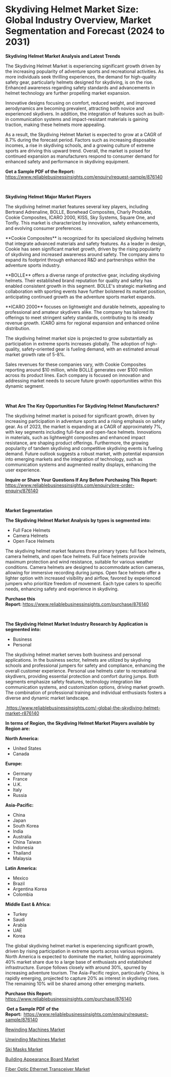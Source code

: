 <p><h1>Skydiving Helmet Market Size: Global Industry Overview, Market Segmentation and Forecast (2024 to 2031)</h1></p><p><strong>Skydiving Helmet Market Analysis and Latest Trends</strong></p>
<p><p>The Skydiving Helmet Market is experiencing significant growth driven by the increasing popularity of adventure sports and recreational activities. As more individuals seek thrilling experiences, the demand for high-quality safety gear, particularly helmets designed for skydiving, is on the rise. Enhanced awareness regarding safety standards and advancements in helmet technology are further propelling market expansion. </p><p>Innovative designs focusing on comfort, reduced weight, and improved aerodynamics are becoming prevalent, attracting both novice and experienced skydivers. In addition, the integration of features such as built-in communication systems and impact-resistant materials is gaining traction, making these helmets more appealing. </p><p>As a result, the Skydiving Helmet Market is expected to grow at a CAGR of 8.7% during the forecast period. Factors such as increasing disposable incomes, a rise in skydiving schools, and a growing culture of extreme sports are driving this upward trend. Overall, the market is poised for continued expansion as manufacturers respond to consumer demand for enhanced safety and performance in skydiving equipment.</p></p>
<p><strong>Get a Sample PDF of the Report:&nbsp;</strong> <a href="https://www.reliablebusinessinsights.com/enquiry/request-sample/876140">https://www.reliablebusinessinsights.com/enquiry/request-sample/876140</a></p>
<p>&nbsp;</p>
<p><strong>Skydiving Helmet Major Market Players</strong></p>
<p><p>The skydiving helmet market features several key players, including Bertrand Adrenaline, BOLLE, Bonehead Composites, Charly Produkte, Cookie Composites, ICARO 2000, KISS, Sky Systems, Square One, and Tonfly. This market is characterized by innovation, safety enhancements, and evolving consumer preferences.</p><p>**Cookie Composites** is recognized for its specialized skydiving helmets that integrate advanced materials and safety features. As a leader in design, Cookie has seen significant market growth, driven by the rising popularity of skydiving and increased awareness around safety. The company aims to expand its footprint through enhanced R&D and partnerships within the adventure sports industry.</p><p>**BOLLE** offers a diverse range of protective gear, including skydiving helmets. Their established brand reputation for quality and safety has enabled consistent growth in this segment. BOLLE's strategic marketing and collaboration with sporting events have further bolstered its market position, anticipating continued growth as the adventure sports market expands.</p><p>**ICARO 2000** focuses on lightweight and durable helmets, appealing to professional and amateur skydivers alike. The company has tailored its offerings to meet stringent safety standards, contributing to its steady revenue growth. ICARO aims for regional expansion and enhanced online distribution.</p><p>The skydiving helmet market size is projected to grow substantially as participation in extreme sports increases globally. The adoption of high-quality, safety-oriented gear is fueling demand, with an estimated annual market growth rate of 5-8%.</p><p>Sales revenues for these companies vary, with Cookie Composites reporting around $10 million, while BOLLE generates over $100 million across its product lines. Each company is focused on innovation and addressing market needs to secure future growth opportunities within this dynamic segment.</p></p>
<p>&nbsp;</p>
<p><strong>What Are The Key Opportunities For Skydiving Helmet Manufacturers?</strong></p>
<p><p>The skydiving helmet market is poised for significant growth, driven by increasing participation in adventure sports and a rising emphasis on safety gear. As of 2023, the market is expanding at a CAGR of approximately 7%, with key segments including full-face and open-face helmets. Innovations in materials, such as lightweight composites and enhanced impact resistance, are shaping product offerings. Furthermore, the growing popularity of tandem skydiving and competitive skydiving events is fueling demand. Future outlook suggests a robust market, with potential expansion into emerging markets and the integration of technology, such as communication systems and augmented reality displays, enhancing the user experience.</p></p>
<p><strong>Inquire or Share Your Questions If Any Before Purchasing This Report:</strong> <a href="https://www.reliablebusinessinsights.com/enquiry/pre-order-enquiry/876140">https://www.reliablebusinessinsights.com/enquiry/pre-order-enquiry/876140</a></p>
<p>&nbsp;</p>
<p><strong>Market Segmentation</strong></p>
<p><strong>The Skydiving Helmet Market Analysis by types is segmented into:</strong></p>
<p><ul><li>Full Face Helmets</li><li>Camera Helmets</li><li>Open Face Helmets</li></ul></p>
<p><p>The skydiving helmet market features three primary types: full face helmets, camera helmets, and open face helmets. Full face helmets provide maximum protection and wind resistance, suitable for various weather conditions. Camera helmets are designed to accommodate action cameras, allowing for immersive recording during jumps. Open face helmets offer a lighter option with increased visibility and airflow, favored by experienced jumpers who prioritize freedom of movement. Each type caters to specific needs, enhancing safety and experience in skydiving.</p></p>
<p><strong>Purchase this Report:&nbsp;</strong><a href="https://www.reliablebusinessinsights.com/purchase/876140">https://www.reliablebusinessinsights.com/purchase/876140</a></p>
<p>&nbsp;</p>
<p><strong>The Skydiving Helmet Market Industry Research by Application is segmented into:</strong></p>
<p><ul><li>Business</li><li>Personal</li></ul></p>
<p><p>The skydiving helmet market serves both business and personal applications. In the business sector, helmets are utilized by skydiving schools and professional jumpers for safety and compliance, enhancing the overall customer experience. Personal use helmets cater to recreational skydivers, providing essential protection and comfort during jumps. Both segments emphasize safety features, technology integration like communication systems, and customization options, driving market growth. The combination of professional training and individual enthusiasts fosters a diverse and dynamic market landscape.</p></p>
<p><a href="https://www.reliablebusinessinsights.com/-global-the-skydiving-helmet-market-r876140">&nbsp;https://www.reliablebusinessinsights.com/-global-the-skydiving-helmet-market-r876140</a></p>
<p><strong>In terms of Region, the Skydiving Helmet Market Players available by Region are:</strong></p>
<p>
    <p> <strong> North America: </strong>
        <ul>
            <li>United States</li>
            <li>Canada</li>
        </ul>
        </p> 
    <p> <strong> Europe: </strong>
        <ul>
            <li>Germany</li>
            <li>France</li>
            <li>U.K.</li>
            <li>Italy</li>
            <li>Russia</li>
        </ul>
        </p> 
    <p> <strong> Asia-Pacific: </strong>
        <ul>
            <li>China</li>
            <li>Japan</li>
            <li>South Korea</li>
            <li>India</li>
            <li>Australia</li>
            <li>China Taiwan</li>
            <li>Indonesia</li>
            <li>Thailand</li>
            <li>Malaysia</li>
        </ul>
        </p> 
    <p> <strong> Latin America: </strong>
        <ul>
            <li>Mexico</li>
            <li>Brazil</li>
            <li>Argentina Korea</li>
            <li>Colombia</li>
        </ul>
        </p> 
    <p> <strong> Middle East & Africa: </strong>
        <ul>
            <li>Turkey</li>
            <li>Saudi</li>
            <li>Arabia</li>
            <li>UAE</li>
            <li>Korea</li>
        </ul>
    </p>
    </p>
<p><p>The global skydiving helmet market is experiencing significant growth, driven by rising participation in extreme sports across various regions. North America is expected to dominate the market, holding approximately 40% market share due to a large base of enthusiasts and established infrastructure. Europe follows closely with around 30%, spurred by increasing adventure tourism. The Asia-Pacific region, particularly China, is rapidly emerging, projected to capture 20% as interest in skydiving rises. The remaining 10% will be shared among other emerging markets.</p></p>
<p><strong>Purchase this Report: </strong><a href="https://www.reliablebusinessinsights.com/purchase/876140">https://www.reliablebusinessinsights.com/purchase/876140</a></p>
<p>&nbsp;<strong>Get a Sample PDF of the Report:&nbsp;&nbsp;</strong><a href="https://www.reliablebusinessinsights.com/enquiry/request-sample/876140">https://www.reliablebusinessinsights.com/enquiry/request-sample/876140</a></p>
<p><strong></strong></p>
<p><p><a href="https://www.linkedin.com/pulse/in-depth-analysis-global-rewinding-machines-market-scope-iiwaf?trackingId=E3NW3%2BL9R4agxVMnOimssQ%3D%3D">Rewinding Machines Market</a></p><p><a href="https://www.linkedin.com/pulse/unwinding-machines-industry-analysis-report-its-market-size-noucf?trackingId=fQHQzvl1tvOME%2FLsNPgNxw%3D%3D">Unwinding Machines Market</a></p><p><a href="https://github.com/seamusocallaghan/Market-Research-Report-List-1/blob/main/ski-masks-market.md">Ski Masks Market</a></p><p><a href="https://issuu.com/reportprime-2/docs/building-appearance-board-market-si_5b54fa3ed5d376">Building Appearance Board Market</a></p><p><a href="https://medium.com/@bernadette.james576/global-fiber-optic-ethernet-transceiver-market-is-projected-to-grow-at-a-cagr-of-6-4-8750de42f071">Fiber Optic Ethernet Transceiver Market</a></p></p>